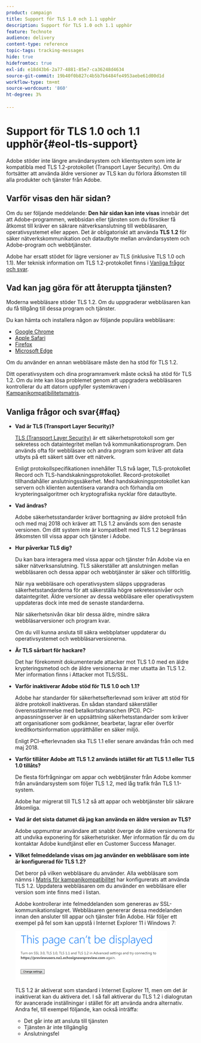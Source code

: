 ```yaml
---
product: campaign
title: Support för TLS 1.0 och 1.1 upphör
description: Support för TLS 1.0 och 1.1 upphör
feature: Technote
audience: delivery
content-type: reference
topic-tags: tracking-messages
hide: true
hidefromtoc: true
exl-id: e18d43b6-2a77-4881-85e7-ca36248d4634
source-git-commit: 19b40f0b827c4b5b7b6484fe4953aebe61d00d1d
workflow-type: tm+mt
source-wordcount: '860'
ht-degree: 3%

---
```


# Support för TLS 1.0 och 1.1 upphör{#eol-tls-support}



Adobe stöder inte längre användarsystem och klientsystem som inte är kompatibla med TLS 1.2-protokollet (Transport Layer Security). Om du fortsätter att använda äldre versioner av TLS kan du förlora åtkomsten till alla produkter och tjänster från Adobe.

## Varför visas den här sidan?

Om du ser följande meddelande: **Den här sidan kan inte visas** innebär det att Adobe-programmen, webbsidan eller tjänsten som du försöker få åtkomst till kräver en säkrare nätverksanslutning till webbläsaren, operativsystemet eller appen. Det är obligatoriskt att använda **TLS 1.2** för säker nätverkskommunikation och datautbyte mellan användarsystem och Adobe-program och webbtjänster.

Adobe har ersatt stödet för lägre versioner av TLS (inklusive TLS 1.0 och 1.1). Mer teknisk information om TLS 1.2-protokollet finns i [Vanliga frågor och svar](#faq).

## Vad kan jag göra för att återuppta tjänsten?

Moderna webbläsare stöder TLS 1.2. Om du uppgraderar webbläsaren kan du få tillgång till dessa program och tjänster.

Du kan hämta och installera någon av följande populära webbläsare:

* [Google Chrome](https://www.google.com/chrome/)
* [Apple Safari](https://www.apple.com/safari/)
* [Firefox](https://www.mozilla.org/en-US/firefox/new/)
* [Microsoft Edge](https://www.microsoft.com/en-us/edge)

Om du använder en annan webbläsare måste den ha stöd för TLS 1.2.

Ditt operativsystem och dina programramverk måste också ha stöd för TLS 1.2. Om du inte kan lösa problemet genom att uppgradera webbläsaren kontrollerar du att datorn uppfyller systemkraven i [Kampanjkompatibilitetsmatris](../../rn/using/compatibility-matrix.md).

## Vanliga frågor och svar{#faq}

* **Vad är TLS (Transport Layer Security)?**

  [TLS (Transport Layer Security)](https://en.wikipedia.org/wiki/Transport_Layer_Security) är ett säkerhetsprotokoll som ger sekretess och dataintegritet mellan två kommunikationsprogram. Den används ofta för webbläsare och andra program som kräver att data utbyts på ett säkert sätt över ett nätverk.

  Enligt protokollspecifikationen innehåller TLS två lager, TLS-protokollet Record och TLS-handskakningsprotokollet. Record-protokollet tillhandahåller anslutningssäkerhet. Med handskakningsprotokollet kan servern och klienten autentisera varandra och förhandla om krypteringsalgoritmer och kryptografiska nycklar före datautbyte.

* **Vad ändras?**

  Adobe säkerhetsstandarder kräver borttagning av äldre protokoll från och med maj 2018 och kräver att TLS 1.2 används som den senaste versionen. Om ditt system inte är kompatibelt med TLS 1.2 begränsas åtkomsten till vissa appar och tjänster i Adobe.

* **Hur påverkar TLS dig?**

  Du kan bara interagera med vissa appar och tjänster från Adobe via en säker nätverksanslutning. TLS säkerställer att anslutningen mellan webbläsaren och dessa appar och webbtjänster är säker och tillförlitlig.

  När nya webbläsare och operativsystem släpps uppgraderas säkerhetsstandarderna för att säkerställa högre sekretessnivåer och dataintegritet. Äldre versioner av dessa webbläsare eller operativsystem uppdateras dock inte med de senaste standarderna.

  När säkerhetsnivån ökar blir dessa äldre, mindre säkra webbläsarversioner och program kvar.

  Om du vill kunna ansluta till säkra webbplatser uppdaterar du operativsystemet och webbläsarversionerna.

* **Är TLS sårbart för hackare?**

  Det har förekommit dokumenterade attacker mot TLS 1.0 med en äldre krypteringsmetod och de äldre versionerna är mer utsatta än TLS 1.2. Mer information finns i Attacker mot TLS/SSL.

* **Varför inaktiverar Adobe stöd för TLS 1.0 och 1.1?**

  Adobe har standarder för säkerhetsefterlevnad som kräver att stöd för äldre protokoll inaktiveras. En sådan standard säkerställer överensstämmelse med betalkortsbranschen (PCI). PCI-anpassningsserver är en uppsättning säkerhetsstandarder som kräver att organisationer som godkänner, bearbetar, lagrar eller överför kreditkortsinformation upprätthåller en säker miljö.

  Enligt PCI-efterlevnaden ska TLS 1.1 eller senare användas från och med maj 2018.

* **Varför tillåter Adobe att TLS 1.2 används istället för att TLS 1.1 eller TLS 1.0 tillåts?**

  De flesta förfrågningar om appar och webbtjänster från Adobe kommer från användarsystem som följer TLS 1.2, med låg trafik från TLS 1.1-system.

  Adobe har migrerat till TLS 1.2 så att appar och webbtjänster blir säkrare åtkomliga.

* **Vad är det sista datumet då jag kan använda en äldre version av TLS?**

  Adobe uppmuntrar användare att snabbt överge de äldre versionerna för att undvika exponering för säkerhetsrisker. Mer information får du om du kontaktar Adobe kundtjänst eller en Customer Success Manager.

* **Vilket felmeddelande visas om jag använder en webbläsare som inte är konfigurerad för TLS 1.2?**

  Det beror på vilken webbläsare du använder. Alla webbläsare som nämns i [Matris för kampanjkompatibilitet](../../rn/using/compatibility-matrix.md) har konfigurerats att använda TLS 1.2. Uppdatera webbläsaren om du använder en webbläsare eller version som inte finns med i listan.

  Adobe kontrollerar inte felmeddelanden som genereras av SSL-kommunikationslagret. Webbläsaren genererar dessa meddelanden innan den ansluter till appar och tjänster från Adobe. Här följer ett exempel på fel som kan uppstå i Internet Explorer 11 i Windows 7:

  ![](assets/do-not-translate/page-not-displayed.png)

  TLS 1.2 är aktiverat som standard i Internet Explorer 11, men om det är inaktiverat kan du aktivera det. I så fall aktiverar du TLS 1.2 i dialogrutan för avancerade inställningar i stället för att använda andra alternativ. Andra fel, till exempel följande, kan också inträffa:

   * Det går inte att ansluta till tjänsten
   * Tjänsten är inte tillgänglig
   * Anslutningsfel
